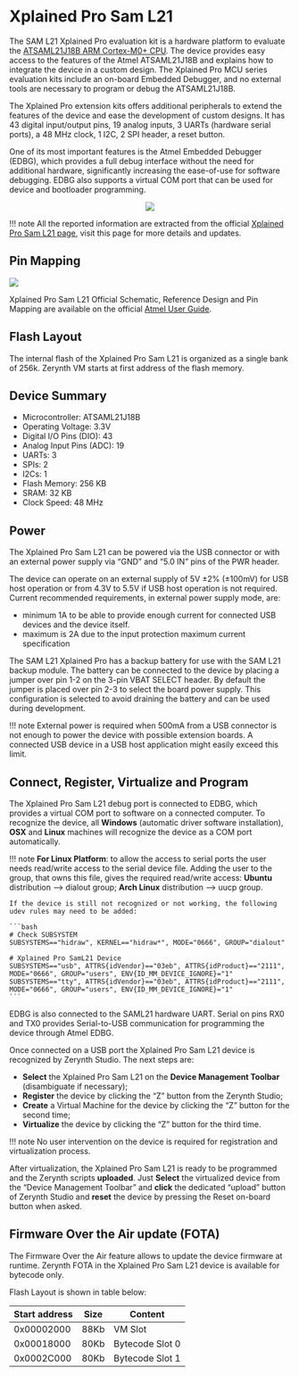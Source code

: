 # Xplained Pro Sam L21

The SAM L21 Xplained Pro evaluation kit is a hardware platform to evaluate the [ATSAML21J18B ARM Cortex-M0+ CPU](http://ww1.microchip.com/downloads/en/DeviceDoc/60001477A.pdf).
The device provides easy access to the features of the Atmel ATSAML21J18B and explains how to integrate the device in a custom design.
The Xplained Pro MCU series evaluation kits include an on-board Embedded Debugger, and no external tools are necessary to program or debug the ATSAML21J18B.

The Xplained Pro extension kits offers additional peripherals to extend the features of the device and ease the development of custom designs. It has 43 digital input/output pins, 19 analog inputs, 3 UARTs (hardware serial ports), a 48 MHz clock, 1 I2C, 2 SPI header, a reset button.

One of its most important features is the Atmel Embedded Debugger (EDBG), which provides a full debug interface without the need for additional hardware, significantly increasing the ease-of-use for software debugging. EDBG also supports a virtual COM port that can be used for device and bootloader programming.

<p style="text-align:center;"><img src="img/XplainedProSamL21.jpg"></p>

!!! note
	All the reported information are extracted from the official [Xplained Pro Sam L21 page](http://www.microchip.com/developmenttools/productdetails.aspx?partno=atsaml21-xpro-b&utm_source=MicroSolutions&utm_medium=Link&utm_term=FY18Q1&utm_content=DevTools&utm_campaign=Article), visit this page for more details and updates.

## Pin Mapping

![](img/xplained_l21b_pin_io.jpg)

Xplained Pro Sam L21 Official Schematic, Reference Design and Pin Mapping are available on the official [Atmel User Guide](http://ww1.microchip.com/downloads/en/DeviceDoc/Atmel-42405-SAML21-Xplained-Pro_User-Guide.pdf).

## Flash Layout

The internal flash of the Xplained Pro Sam L21 is organized as a single bank of 256k. Zerynth VM starts at first address of the flash memory.

## Device Summary


* Microcontroller: ATSAML21J18B
* Operating Voltage: 3.3V
* Digital I/O Pins (DIO): 43
* Analog Input Pins (ADC): 19
* UARTs: 3
* SPIs: 2
* I2Cs: 1
* Flash Memory: 256 KB
* SRAM: 32 KB
* Clock Speed: 48 MHz

## Power

The Xplained Pro Sam L21 can be powered via the USB connector or with an external power supply via “GND” and “5.0 IN” pins of the PWR header.

The device can operate on an external supply of 5V ±2% (±100mV) for USB host operation or from 4.3V to 5.5V if USB host operation is not required. Current recommended requirements, in external power supply mode, are:


* minimum 1A to be able to provide enough current for connected USB devices and the     device itself.
* maximum is 2A due to the input protection maximum current specification

The SAM L21 Xplained Pro has a backup battery for use with the SAM L21 backup module. The battery can be connected to the device by placing a jumper over pin 1-2 on the 3-pin VBAT SELECT header. By default the jumper is placed over pin 2-3 to select the board power supply. This configuration is selected to avoid draining the battery and can be used during development.

!!! note
	External power is required when 500mA from a USB connector is not enough to power the device with possible extension boards. A connected USB device in a USB host application might easily exceed this limit.

## Connect, Register, Virtualize and Program

The Xplained Pro Sam L21 debug port is connected to EDBG, which provides a virtual COM port to software on a connected computer. To recognize the device, all **Windows** (automatic driver software installation), **OSX** and **Linux** machines will recognize the device as a COM port automatically.

!!! note
	**For Linux Platform**: to allow the access to serial ports the user needs read/write access to the serial device file. Adding the user to the group, that owns this file, gives the required read/write access: **Ubuntu** distribution –> dialout group; **Arch Linux** distribution –> uucp group.

    If the device is still not recognized or not working, the following udev rules may need to be added:

    ```bash
    # Check SUBSYSTEM
    SUBSYSTEMS=="hidraw", KERNEL=="hidraw*", MODE="0666", GROUP="dialout"

    # Xplained Pro SamL21 Device
    SUBSYSTEMS=="usb", ATTRS{idVendor}=="03eb", ATTRS{idProduct}=="2111", MODE="0666", GROUP="users", ENV{ID_MM_DEVICE_IGNORE}="1"
    SUBSYSTEMS=="tty", ATTRS{idVendor}=="03eb", ATTRS{idProduct}=="2111", MODE="0666", GROUP="users", ENV{ID_MM_DEVICE_IGNORE}="1"
    ```

EDBG is also connected to the SAML21 hardware UART. Serial on pins RX0 and TX0 provides Serial-to-USB communication for programming the device through Atmel EDBG.

Once connected on a USB port the Xplained Pro Sam L21 device is recognized by Zerynth Studio. The next steps are:


* **Select** the Xplained Pro Sam L21 on the **Device Management Toolbar** (disambiguate if necessary);
* **Register** the device by clicking the “Z” button from the Zerynth Studio;
* **Create** a Virtual Machine for the device by clicking the “Z” button for the second time;
* **Virtualize** the device by clicking the “Z” button for the third time.

!!! note
	No user intervention on the device is required for registration and virtualization process.

After virtualization, the Xplained Pro Sam L21 is ready to be programmed and the Zerynth scripts **uploaded**. Just **Select** the virtualized device from the “Device Management Toolbar” and **click** the dedicated “upload” button of Zerynth Studio and **reset** the device by pressing the Reset on-board button when asked.

## Firmware Over the Air update (FOTA)

The Firmware Over the Air feature allows to update the device firmware at runtime. Zerynth FOTA in the Xplained Pro Sam L21 device is available for bytecode only.

Flash Layout is shown in table below:

| Start address | Size | Content         |
|---------------|------|-----------------|
| 0x00002000    | 88Kb | VM Slot         |
| 0x00018000    | 80Kb | Bytecode Slot 0 |
| 0x0002C000    | 80Kb | Bytecode Slot 1 |


<!--stackedit_data:
eyJoaXN0b3J5IjpbLTE2NDg0Mjc3MDRdfQ==
-->
